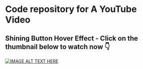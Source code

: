 # Code repository for A YouTube Video

## Shining Button Hover Effect - Click on the thumbnail below to watch now 👇

[![IMAGE ALT TEXT HERE](https://img.youtube.com/vi/yazWqFXoiXY/0.jpg)](https://www.youtube.com/watch?v=yazWqFXoiXY)
